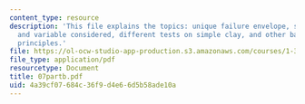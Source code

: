 ```yaml
---
content_type: resource
description: 'This file explains the topics: unique failure envelope, simple clay
  and variable considered, different tests on simple clay, and other baisc sterngth
  principles.'
file: https://ol-ocw-studio-app-production.s3.amazonaws.com/courses/1-322-soil-behavior-spring-2005/4a39cf07684c36f9d4e66d5b58ade10a_07partb.pdf
file_type: application/pdf
resourcetype: Document
title: 07partb.pdf
uid: 4a39cf07-684c-36f9-d4e6-6d5b58ade10a
---
```


